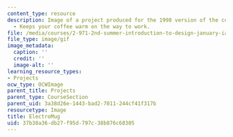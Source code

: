 ```yaml
---
content_type: resource
description: Image of a project produced for the 1998 version of the course. ElectroMug
  - Keeps your coffee warm on the way to work.
file: /media/courses/2-971-2nd-summer-introduction-to-design-january-iap-2003/37b38a36db27f95d797c38b876c68305_electromug_animation_small.gif
file_type: image/gif
image_metadata:
  caption: ''
  credit: ''
  image-alt: ''
learning_resource_types:
- Projects
ocw_type: OCWImage
parent_title: Projects
parent_type: CourseSection
parent_uid: 3a38d26e-1443-bad2-7011-244cf41f317b
resourcetype: Image
title: ElectroMug
uid: 37b38a36-db27-f95d-797c-38b876c68305
---
```

